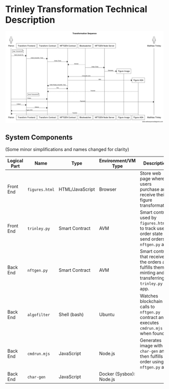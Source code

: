 # Trinley Transformation Technical Description

![Sequence](tr2.png)

## System Components

(Some minor simplifications and names changed for clarity)

|Logical Part|Name|Type|Environment/VM Type| Description|
|----------|-------------|---------------|---------|-----------|
|Front End |`figures.html`   |HTML/JavaScript|Browser  |Store web page where users purchase and receive their figure transformation.|
|Front End |`trinley.py`  |Smart Contract |AVM      |Smart contract used by `figures.html` to track user order state and send orders to `nftgen.py` app. |
|Back End  |`nftgen.py`  |Smart Contract | AVM |Smart contract that receives the orders and fulfills them by minting and transferring to `trinley.py` app. |
|Back End | `algofilter` | Shell (bash)|Ubuntu|Watches blockchain for calls to `nftgen.py` contract and executes `cmdrun.mjs` when found.|
|Back End | `cmdrun.mjs` | JavaScript|Node.js|Generates image with `char-gen` and then fulfills the order using `nftgen.py` app.|
|Back End | `char-gen` | JavaScript | Docker (Sysbox): Node.js | |

<!-- |Back End  |algonfts.mjs|JavaScript   |Node.js|       |         |   | -->

